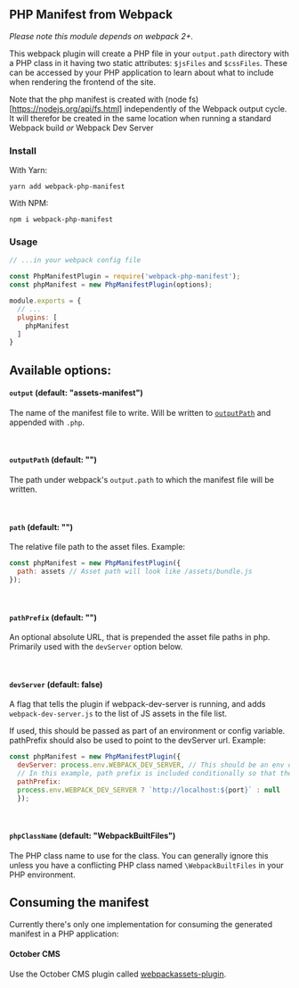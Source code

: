 

## PHP Manifest from Webpack

_Please note this module depends on webpack 2+._

This webpack plugin will create a PHP file in your `output.path` directory with a PHP class in it having two static
attributes: `$jsFiles` and `$cssFiles`. These can be accessed by your PHP application to learn about what to include
when rendering the frontend of the site.

Note that the php manifest is created with (node fs)[https://nodejs.org/api/fs.html] independently of the Webpack
output cycle. It will therefor be created in the same location when running a standard Webpack build *or* Webpack Dev Server

### Install

With Yarn:

```
yarn add webpack-php-manifest
```

With NPM:

```
npm i webpack-php-manifest
```

### Usage
```javascript
// ...in your webpack config file

const PhpManifestPlugin = require('webpack-php-manifest');
const phpManifest = new PhpManifestPlugin(options);

module.exports = {
  // ...
  plugins: [
    phpManifest
  ]
}
```

## Available options:

#### `output` (default: "assets-manifest")

The name of the manifest file to write. Will be written to [`outputPath`](#outputPath) and appended with `.php`.

&nbsp;&nbsp;

#### `outputPath` (default: "")

The path under webpack's `output.path` to which the manifest file will be written.

&nbsp;&nbsp;

#### `path` (default: "")

The relative file path to the asset files. Example:
```javascript
const phpManifest = new PhpManifestPlugin({
  path: assets // Asset path will look like /assets/bundle.js
});
```

&nbsp;&nbsp;

#### `pathPrefix` (default: "")

An optional absolute URL, that is prepended the asset file paths in php.
Primarily used with the `devServer` option below.

&nbsp;&nbsp;

#### `devServer` (default: false)

A flag that tells the plugin if webpack-dev-server is running, and adds
`webpack-dev-server.js` to the list of JS assets in the file list.

If used, this should be passed as part of an environment or config variable.
pathPrefix should also be used to point to the devServer url. Example:
```javascript
const phpManifest = new PhpManifestPlugin({
  devServer: process.env.WEBPACK_DEV_SERVER, // This should be an env or config boolean
  // In this example, path prefix is included conditionally so that the prefix is only used when dev server is running
  pathPrefix:
  process.env.WEBPACK_DEV_SERVER ? `http://localhost:${port}` : null
  });
  ```

&nbsp;&nbsp;

#### `phpClassName` (default: "WebpackBuiltFiles")

The PHP class name to use for the class. You can generally ignore this
unless you have a conflicting PHP class named `\WebpackBuiltFiles` in your PHP environment.

## Consuming the manifest

Currently there's only one implementation for consuming the generated manifest in a PHP application:

#### October CMS

Use the October CMS plugin called [webpackassets-plugin](https://packagist.org/packages/castiron/webpackassets-plugin).
